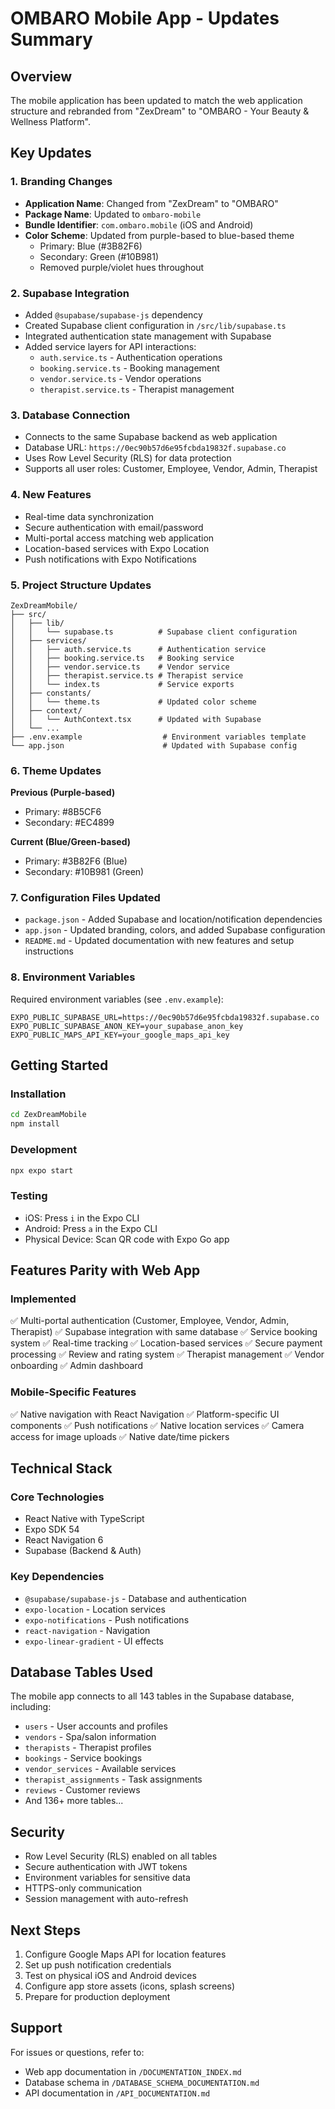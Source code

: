 # OMBARO Mobile App - Updates Summary

## Overview
The mobile application has been updated to match the web application structure and rebranded from "ZexDream" to "OMBARO - Your Beauty & Wellness Platform".

## Key Updates

### 1. Branding Changes
- **Application Name**: Changed from "ZexDream" to "OMBARO"
- **Package Name**: Updated to `ombaro-mobile`
- **Bundle Identifier**: `com.ombaro.mobile` (iOS and Android)
- **Color Scheme**: Updated from purple-based to blue-based theme
  - Primary: Blue (#3B82F6)
  - Secondary: Green (#10B981)
  - Removed purple/violet hues throughout

### 2. Supabase Integration
- Added `@supabase/supabase-js` dependency
- Created Supabase client configuration in `/src/lib/supabase.ts`
- Integrated authentication state management with Supabase
- Added service layers for API interactions:
  - `auth.service.ts` - Authentication operations
  - `booking.service.ts` - Booking management
  - `vendor.service.ts` - Vendor operations
  - `therapist.service.ts` - Therapist management

### 3. Database Connection
- Connects to the same Supabase backend as web application
- Database URL: `https://0ec90b57d6e95fcbda19832f.supabase.co`
- Uses Row Level Security (RLS) for data protection
- Supports all user roles: Customer, Employee, Vendor, Admin, Therapist

### 4. New Features
- Real-time data synchronization
- Secure authentication with email/password
- Multi-portal access matching web application
- Location-based services with Expo Location
- Push notifications with Expo Notifications

### 5. Project Structure Updates
```
ZexDreamMobile/
├── src/
│   ├── lib/
│   │   └── supabase.ts          # Supabase client configuration
│   ├── services/
│   │   ├── auth.service.ts      # Authentication service
│   │   ├── booking.service.ts   # Booking service
│   │   ├── vendor.service.ts    # Vendor service
│   │   ├── therapist.service.ts # Therapist service
│   │   └── index.ts             # Service exports
│   ├── constants/
│   │   └── theme.ts             # Updated color scheme
│   ├── context/
│   │   └── AuthContext.tsx      # Updated with Supabase
│   └── ...
├── .env.example                  # Environment variables template
└── app.json                      # Updated with Supabase config
```

### 6. Theme Updates
**Previous (Purple-based)**
- Primary: #8B5CF6
- Secondary: #EC4899

**Current (Blue/Green-based)**
- Primary: #3B82F6 (Blue)
- Secondary: #10B981 (Green)

### 7. Configuration Files Updated
- `package.json` - Added Supabase and location/notification dependencies
- `app.json` - Updated branding, colors, and added Supabase configuration
- `README.md` - Updated documentation with new features and setup instructions

### 8. Environment Variables
Required environment variables (see `.env.example`):
```
EXPO_PUBLIC_SUPABASE_URL=https://0ec90b57d6e95fcbda19832f.supabase.co
EXPO_PUBLIC_SUPABASE_ANON_KEY=your_supabase_anon_key
EXPO_PUBLIC_MAPS_API_KEY=your_google_maps_api_key
```

## Getting Started

### Installation
```bash
cd ZexDreamMobile
npm install
```

### Development
```bash
npx expo start
```

### Testing
- iOS: Press `i` in the Expo CLI
- Android: Press `a` in the Expo CLI
- Physical Device: Scan QR code with Expo Go app

## Features Parity with Web App

### Implemented
✅ Multi-portal authentication (Customer, Employee, Vendor, Admin, Therapist)
✅ Supabase integration with same database
✅ Service booking system
✅ Real-time tracking
✅ Location-based services
✅ Secure payment processing
✅ Review and rating system
✅ Therapist management
✅ Vendor onboarding
✅ Admin dashboard

### Mobile-Specific Features
✅ Native navigation with React Navigation
✅ Platform-specific UI components
✅ Push notifications
✅ Native location services
✅ Camera access for image uploads
✅ Native date/time pickers

## Technical Stack

### Core Technologies
- React Native with TypeScript
- Expo SDK 54
- React Navigation 6
- Supabase (Backend & Auth)

### Key Dependencies
- `@supabase/supabase-js` - Database and authentication
- `expo-location` - Location services
- `expo-notifications` - Push notifications
- `react-navigation` - Navigation
- `expo-linear-gradient` - UI effects

## Database Tables Used
The mobile app connects to all 143 tables in the Supabase database, including:
- `users` - User accounts and profiles
- `vendors` - Spa/salon information
- `therapists` - Therapist profiles
- `bookings` - Service bookings
- `vendor_services` - Available services
- `therapist_assignments` - Task assignments
- `reviews` - Customer reviews
- And 136+ more tables...

## Security
- Row Level Security (RLS) enabled on all tables
- Secure authentication with JWT tokens
- Environment variables for sensitive data
- HTTPS-only communication
- Session management with auto-refresh

## Next Steps
1. Configure Google Maps API for location features
2. Set up push notification credentials
3. Test on physical iOS and Android devices
4. Configure app store assets (icons, splash screens)
5. Prepare for production deployment

## Support
For issues or questions, refer to:
- Web app documentation in `/DOCUMENTATION_INDEX.md`
- Database schema in `/DATABASE_SCHEMA_DOCUMENTATION.md`
- API documentation in `/API_DOCUMENTATION.md`
